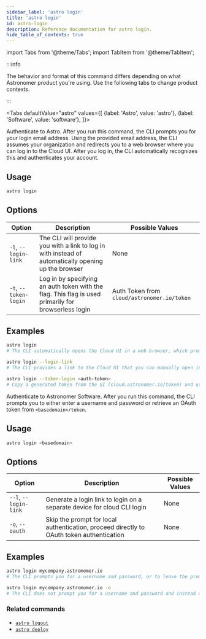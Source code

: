 ```yaml
---
sidebar_label: 'astro login'
title: 'astro login'
id: astro-login
description: Reference documentation for astro login.
hide_table_of_contents: true
---
```


import Tabs from '@theme/Tabs';
import TabItem from '@theme/TabItem';

:::info  

The behavior and format of this command differs depending on what Astronomer product you're using. Use the following tabs to change product contexts. 

:::

<Tabs
    defaultValue="astro"
    values={[
        {label: 'Astro', value: 'astro'},
        {label: 'Software', value: 'software'},
    ]}>
<TabItem value="astro">

Authenticate to Astro. After you run this command, the CLI prompts you for your login email address. Using the provided email address, the CLI assumes your organization and redirects you to a web browser where you can log in to the Cloud UI. After you log in, the CLI automatically recognizes this and authenticates your account.

## Usage


```sh
astro login
```

## Options

| Option                | Description                                                                                                            | Possible Values |
| --------------------- | ---------------------------------------------------------------------------------------------------------------------- | --------------- |
| `-l`, `--login-link`  | The CLI will provide you with a link to log in with instead of automatically opening up the browser | None            |
| `-t`, `--token-login` | Log in by specifying an auth token with the flag. This flag is used primarily for browserless login | Auth Token from `cloud/astronomer.io/token` |

## Examples

```sh
astro login
# The CLI automatically opens the Cloud UI in a web browser, which prompts you to log in.

astro login --login-link
# The CLI provides a link to the Cloud UI that you can manually open in a web browser.

astro login --token-login <auth-token>
# Copy a generated token from the UI (cloud.astronomer.io/token) and use it with this command. Use this flag for a browserless login.
```

</TabItem>
<TabItem value="software">

Authenticate to Astronomer Software. After you run this command, the CLI prompts you to either enter a username and password or retrieve an OAuth token from `<basedomain>/token`.

## Usage


```sh
astro login <basedomain>
```

## Options

| Option                | Description                                                                              | Possible Values |
| --------------------- | ---------------------------------------------------------------------------------------- | --------------- |
| `--l`, `--login-link` | Generate a login link to login on a separate device for cloud CLI login                  | None            |
| `-o`, `--oauth`       | Skip the prompt for local authentication, proceed directly to OAuth token authentication | None            |


## Examples

```sh
astro login mycompany.astromomer.io
# The CLI prompts you for a username and password, or to leave the prompt empty for OAuth authentication

astro login mycompany.astromomer.io -o
# The CLI does not prompt you for a username and password and instead directly prompts you for an OAuth login token
```


</TabItem>
</Tabs>

### Related commands

- [`astro logout`](cli/astro-logout.md)
- [`astro deploy`](cli/astro-deploy.md)
